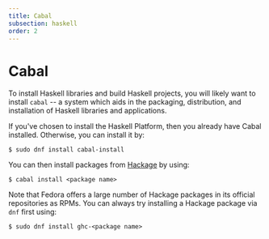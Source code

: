 ```yaml
---
title: Cabal
subsection: haskell
order: 2
---
```


# Cabal

To install Haskell libraries and build Haskell projects, you will likely want to
install `cabal` -- a system which aids in the packaging, distribution, and
installation of Haskell libraries and applications.

If you've chosen to install the Haskell Platform, then you already have Cabal
installed. Otherwise, you can install it by:

```
$ sudo dnf install cabal-install
```

You can then install packages from [Hackage](https://hackage.haskell.org/) by
using:

```
$ cabal install <package name>
```

Note that Fedora offers a large number of Hackage packages in its official
repositories as RPMs. You can always try installing a Hackage package via `dnf`
first using:

```
$ sudo dnf install ghc-<package name>
```

